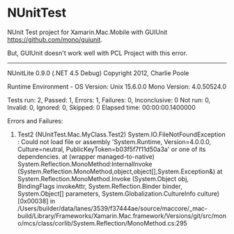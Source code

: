# NUnitTest

NUnit Test project for Xamarin.Mac.Mobile with GUIUnit <https://github.com/mono/guiunit>.


But, GUIUnit doesn't work well with PCL Project with this error.

----
NUnitLite 0.9.0 (.NET 4.5 Debug)
Copyright 2012, Charlie Poole

Runtime Environment -
    OS Version: Unix 15.6.0.0
  Mono Version: 4.0.50524.0

Tests run: 2, Passed: 1, Errors: 1, Failures: 0, Inconclusive: 0
  Not run: 0, Invalid: 0, Ignored: 0, Skipped: 0
Elapsed time: 00:00:00.1400000

Errors and Failures:

1) Test2 (NUnitTest.Mac.MyClass.Test2)
   System.IO.FileNotFoundException : Could not load file or assembly 'System.Runtime, Version=4.0.0.0, Culture=neutral, PublicKeyToken=b03f5f7f11d50a3a' or one of its dependencies.
  at (wrapper managed-to-native) System.Reflection.MonoMethod:InternalInvoke (System.Reflection.MonoMethod,object,object[],System.Exception&)
  at System.Reflection.MonoMethod.Invoke (System.Object obj, BindingFlags invokeAttr, System.Reflection.Binder binder, System.Object[] parameters, System.Globalization.CultureInfo culture) [0x00038] in /Users/builder/data/lanes/3539/f37444ae/source/maccore/_mac-build/Library/Frameworks/Xamarin.Mac.framework/Versions/git/src/mono/mcs/class/corlib/System.Reflection/MonoMethod.cs:295 

